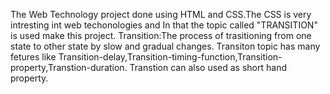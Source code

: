 The Web Technology project done using HTML and CSS.The CSS is very intresting int web techonologies and In that the topic called "TRANSITION" is used make this project.
Transition:The process of trasitioning from one state to other state by slow and gradual changes.
Transiton topic has many fetures like Transition-delay,Transition-timing-function,Transition-property,Transtion-duration.
Transtion can also used as short hand property.
